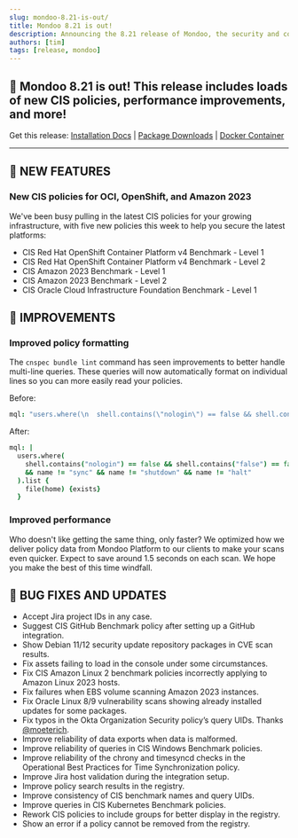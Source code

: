 ```yaml
---
slug: mondoo-8.21-is-out/
title: Mondoo 8.21 is out!
description: Announcing the 8.21 release of Mondoo, the security and compliance platform that prioritizes risks that matter most in your infrastructure.
authors: [tim]
tags: [release, mondoo]
---
```


## 🥳 Mondoo 8.21 is out! This release includes loads of new CIS policies, performance improvements, and more!

Get this release: [Installation Docs](/cnspec/) | [Package Downloads](https://releases.mondoo.com/cnspec/) | [Docker Container](https://hub.docker.com/r/mondoo/cnspec)

---

## 🎉 NEW FEATURES

### New CIS policies for OCI, OpenShift, and Amazon 2023

We've been busy pulling in the latest CIS policies for your growing infrastructure, with five new policies this week to help you secure the latest platforms:

- CIS Red Hat OpenShift Container Platform v4 Benchmark - Level 1
- CIS Red Hat OpenShift Container Platform v4 Benchmark - Level 2
- CIS Amazon 2023 Benchmark - Level 1
- CIS Amazon 2023 Benchmark - Level 2
- CIS Oracle Cloud Infrastructure Foundation Benchmark - Level 1

## 🧹 IMPROVEMENTS

### Improved policy formatting

The `cnspec bundle lint` command has seen improvements to better handle multi-line queries. These queries will now automatically format on individual lines so you can more easily read your policies.

Before:

```coffeescript
mql: "users.where(\n  shell.contains(\"nologin\") == false && shell.contains(\"false\") == false\n  && name != \"sync\" && name != \"shutdown\" && name != \"halt\" \n).list {\n  file(home) {exists}\n}\n"
```

After:

```coffeescript
mql: |
  users.where(
    shell.contains("nologin") == false && shell.contains("false") == false
    && name != "sync" && name != "shutdown" && name != "halt"
  ).list {
    file(home) {exists}
  }
```

### Improved performance

Who doesn't like getting the same thing, only faster? We optimized how we deliver policy data from Mondoo Platform to our clients to make your scans even quicker. Expect to save around 1.5 seconds on each scan. We hope you make the best of this time windfall.

## 🐛 BUG FIXES AND UPDATES

- Accept Jira project IDs in any case.
- Suggest CIS GitHub Benchmark policy after setting up a GitHub integration.
- Show Debian 11/12 security update repository packages in CVE scan results.
- Fix assets failing to load in the console under some circumstances.
- Fix CIS Amazon Linux 2 benchmark policies incorrectly applying to Amazon Linux 2023 hosts.
- Fix failures when EBS volume scanning Amazon 2023 instances.
- Fix Oracle Linux 8/9 vulnerability scans showing already installed updates for some packages.
- Fix typos in the Okta Organization Security policy’s query UIDs. Thanks [@moeterich](https://github.com/moeterich/).
- Improve reliability of data exports when data is malformed.
- Improve reliability of queries in CIS Windows Benchmark policies.
- Improve reliability of the chrony and timesyncd checks in the Operational Best Practices for Time Synchronization policy.
- Improve Jira host validation during the integration setup.
- Improve policy search results in the registry.
- Improve consistency of CIS benchmark names and query UIDs.
- Improve queries in CIS Kubernetes Benchmark policies.
- Rework CIS policies to include groups for better display in the registry.
- Show an error if a policy cannot be removed from the registry.
